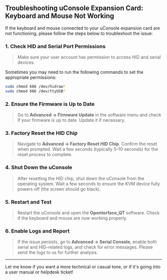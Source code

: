## Troubleshooting uConsole Expansion Card: Keyboard and Mouse Not Working

If the keyboard and mouse connected to your uConsole expansion card are not functioning, please follow the steps below to troubleshoot the issue:

### 1. Check HID and Serial Port Permissions

> Make sure your user account has permission to access HID and serial devices.

Sometimes you may need to run the following commands to set the appropriate permissions:

```bash
sudo chmod 666 /dev/hidraw*
sudo chmod 666 /dev/ttyUSB*
```

### 2. Ensure the Firmware is Up to Date

> Go to **Advanced → Firmware Update** in the software menu and check if your firmware is up to date. Update it if necessary.

### 3. Factory Reset the HID Chip

> Navigate to **Advanced → Factory Reset HID Chip**. Confirm the reset when prompted.
> Wait a few seconds (typically 5–10 seconds) for the reset process to complete.

### 4. Shut Down the uConsole

> After resetting the HID chip, shut down the uConsole from the operating system.
> Wait a few seconds to ensure the KVM device fully powers off (the screen should go black).

### 5. Restart and Test

> Restart the uConsole and open the **Openterface\_QT** software.
> Check if the keyboard and mouse are now working properly.

### 6. Enable Logs and Report

> If the issue persists, go to **Advanced → Serial Console**, enable both serial and HID-related logs, and check for error messages.
> Please send the logs to us for further analysis.

---

Let me know if you want a more technical or casual tone, or if it's going into a user manual or helpdesk ticket!
